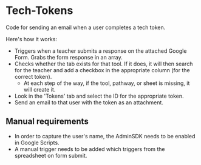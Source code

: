 # Tech-Tokens

Code for sending an email when a user completes a tech token.

Here's how it works:

- Triggers when a teacher submits a response on the attached Google Form. Grabs the form response in an array.
- Checks whether the tab exists for that tool. If it does, it will then search for the teacher and add a checkbox in the appropriate column (for the correct token).
  - At each step of the way, if the tool, pathway, or sheet is missing, it will create it.
- Look in the 'Tokens' tab and select the ID for the appropriate token.
- Send an email to that user with the token as an attachment.

## Manual requirements

- In order to capture the user's name, the AdminSDK needs to be enabled in Google Scripts.
- A manual trigger needs to be added which triggers from the spreadsheet on form submit.
